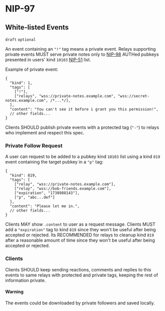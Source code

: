 NIP-97
======

White-listed Events
--------------

`draft` `optional`


An event containing an `"!"` tag means a private event. Relays supporting private events MUST serve private notes only to [NIP-98](98.md) AUTHed pubkeys presented in users' kind `10103` [NIP-51](51.md) list.

Example of private event:

```jsonc
{
  "kind": 1,
  "tags": [
    ["!"],
    ["relays", "wss://private-notes.example.com", "wss://secret-notes.example.com", /*...*/],
  ],
  "content": "You can't see it before i grant you this permission!",
  // other fields...
}
```

Clients SHOULD publish private events with a protected tag (`"-"`) to relays who implement and respect this spec.

### Private Follow Request

A user can request to be added to a pubkey kind `10103` list using a kind `819` event containing the target pubkey in a `"p"` tag:

```jsonc
{
  "kind": 819,
  "tags": [
    ["relay", "wss://private-notes.example.com"],
    ["relay", "wss://bob-friends.example.com"],
    ["expiration", "1738988143"],
    ["p", "abc...def"]
  ],
  "content": "Please let me in.",
  // other fields...
}
```

Clients MAY show `.content` to user as a request message.
Clients MUST add a `"expiration"` tag to kind `819` since they won't be useful after being accepted or rejected.
Its RECOMMENDED for relays to cleanup kind `819` after a reasonable amount of time since they won't be useful after being accepted or rejected.

### Clients

Clients SHOULD keep sending reactions, comments and replies to this events to same relays with protected and private tags, keeping the rest of information private.

#### Warning

The events could be downloaded by private followers and saved locally.
